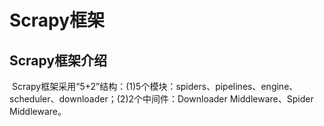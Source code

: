 Scrapy框架
===
Scrapy框架介绍
---
  Scrapy框架采用“5+2”结构：(1)5个模块：spiders、pipelines、engine、scheduler、downloader；(2)2个中间件：Downloader Middleware、Spider Middleware。
